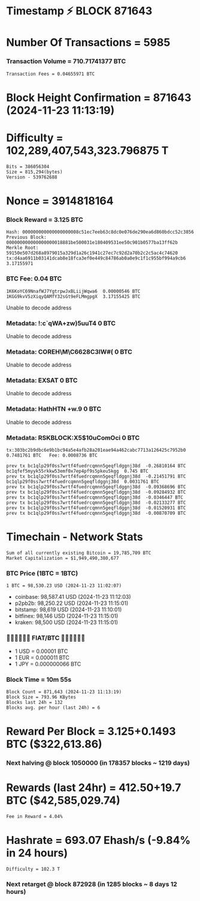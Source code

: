 # Timestamp ⚡ BLOCK 871643
# Number Of Transactions = 5985
### Transaction Volume = 710.71741377 BTC
    Transaction Fees = 0.04655971 BTC
# Block Height Confirmation = 871643 (2024-11-23 11:13:19)
# Difficulty = 102,289,407,543,323.796875 T
    Bits = 386056304
    Size = 815,294(bytes)
    Version - 539762688
# Nonce = 3914818164
### Block Reward = 3.125 BTC
    Hash: 000000000000000000008c51ec7eeb63c8dc0e076de290ea6d860bdcc52c3856
    Previous Block: 000000000000000000018881be500031e180409531ee50c901b0577ba13ff62b
    Merkle Root: 59150e507d268a8979015a329d1a26c1941c27ec7c92d2a70b2c2c5ac4c74620
    tx:d4aa6911b03141dcab8e18fca3ef0e449c84786ab0a0e9c1f1c955bf994a9cb6   3.17155971 
### BTC   Fee: 0.04 BTC
    1K6KoYC69NnafWJ7YgtrpwJxBLiijWqwa6	0.00000546 BTC	
    1KGG9kvV5zXiqyQAMfY32sGt9eFLMmgpgX	3.17155425 BTC	
Unable to decode address
### Metadata: !:c`qWA+zw)5uuT4	0 BTC	
Unable to decode address
### Metadata: COREH\M\C6628C3lW#(	0 BTC	
Unable to decode address
### Metadata: EXSAT	0 BTC	
Unable to decode address
### Metadata: HathHTN +w.9	0 BTC	
Unable to decode address
### Metadata: RSKBLOCK:X5$10uComOci	0 BTC	
    tx:303bc2b9dbc6e9b1bc94a5e4afb28a201eae94a462cabc7713a126425c7952b0   0.7481761 BTC   Fee: 0.0008736 BTC
    
    prev tx	bc1qlp29f0ss7wrtf4fuedrcqmnn5geqfldggnj38d	-0.26810164 BTC		bc1qfef5myyk55rkkw53emf0x7ep4pf9s5pkeu5kgg	0.745 BTC	
    prev tx	bc1qlp29f0ss7wrtf4fuedrcqmnn5geqfldggnj38d	-0.21451791 BTC 	bc1qlp29f0ss7wrtf4fuedrcqmnn5geqfldggnj38d	0.0031761 BTC	
    prev tx	bc1qlp29f0ss7wrtf4fuedrcqmnn5geqfldggnj38d	-0.09368696 BTC	
    prev tx	bc1qlp29f0ss7wrtf4fuedrcqmnn5geqfldggnj38d	-0.09284932 BTC	
    prev tx	bc1qlp29f0ss7wrtf4fuedrcqmnn5geqfldggnj38d	-0.0346447 BTC	
    prev tx	bc1qlp29f0ss7wrtf4fuedrcqmnn5geqfldggnj38d	-0.02133277 BTC	
    prev tx	bc1qlp29f0ss7wrtf4fuedrcqmnn5geqfldggnj38d	-0.01520931 BTC	
    prev tx	bc1qlp29f0ss7wrtf4fuedrcqmnn5geqfldggnj38d	-0.00870709 BTC	

# Timechain - Network Stats
    Sum of all currently existing Bitcoin = 19,785,709 BTC
    Market Capitalization = $1,949,490,380,677
### BTC Price (1BTC = 1BTC)
	1 BTC = 98,530.23 USD (2024-11-23 11:02:07)
- coinbase: 98,587.41 USD (2024-11-23 11:12:03)
- p2pb2b: 98,250.22 USD (2024-11-23 11:15:01)
- bitstamp: 98,619 USD (2024-11-23 11:10:01)
- bitfinex: 98,146 USD (2024-11-23 11:15:01)
- kraken: 98,500 USD (2024-11-23 11:15:01)
### 💱💶💵💷💴💱 FIAT/BTC 💱💴💷💵💶💱
- 1 USD = 0.00001 BTC
- 1 EUR = 0.000011 BTC
- 1 JPY = 0.000000066 BTC
### Block Time = 10m 55s
    Block Count = 871,643 (2024-11-23 11:13:19)
    Block Size = 793.96 KBytes
    Blocks last 24h = 132
    Blocks avg. per hour (last 24h) = 6
# Reward Per Block = 3.125+0.1493 BTC ($322,613.86)
### Next halving @ block 1050000 (in 178357 blocks ~ 1219 days)
# Rewards (last 24hr) = 412.50+19.7 BTC ($42,585,029.74)
    Fee in Reward = 4.04%
# Hashrate = 693.07 Ehash/s  (-9.84% in 24 hours)
    Difficulty = 102.3 T
### Next retarget @ block 872928 (in 1285 blocks ~ 8 days 12 hours)
